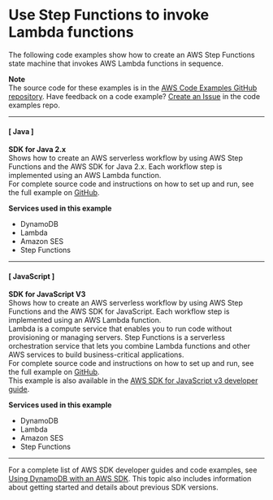 # Use Step Functions to invoke Lambda functions<a name="example_cross_ServerlessWorkflows_section"></a>

The following code examples show how to create an AWS Step Functions state machine that invokes AWS Lambda functions in sequence\.

**Note**  
The source code for these examples is in the [AWS Code Examples GitHub repository](https://github.com/awsdocs/aws-doc-sdk-examples)\. Have feedback on a code example? [Create an Issue](https://github.com/awsdocs/aws-doc-sdk-examples/issues/new/choose) in the code examples repo\. 

------
#### [ Java ]

**SDK for Java 2\.x**  
 Shows how to create an AWS serverless workflow by using AWS Step Functions and the AWS SDK for Java 2\.x\. Each workflow step is implemented using an AWS Lambda function\.   
 For complete source code and instructions on how to set up and run, see the full example on [GitHub](https://github.com/awsdocs/aws-doc-sdk-examples/tree/main/javav2/usecases/creating_workflows_stepfunctions)\.   

**Services used in this example**
+ DynamoDB
+ Lambda
+ Amazon SES
+ Step Functions

------
#### [ JavaScript ]

**SDK for JavaScript V3**  
 Shows how to create an AWS serverless workflow by using AWS Step Functions and the AWS SDK for JavaScript\. Each workflow step is implemented using an AWS Lambda function\.   
Lambda is a compute service that enables you to run code without provisioning or managing servers\. Step Functions is a serverless orchestration service that lets you combine Lambda functions and other AWS services to build business\-critical applications\.   
 For complete source code and instructions on how to set up and run, see the full example on [GitHub](https://github.com/awsdocs/aws-doc-sdk-examples/tree/main/javascriptv3/example_code/cross-services/lambda-step-functions)\.   
This example is also available in the [AWS SDK for JavaScript v3 developer guide](https://docs.aws.amazon.com/sdk-for-javascript/v3/developer-guide/serverless-step-functions-example.html)\.  

**Services used in this example**
+ DynamoDB
+ Lambda
+ Amazon SES
+ Step Functions

------

For a complete list of AWS SDK developer guides and code examples, see [Using DynamoDB with an AWS SDK](sdk-general-information-section.md)\. This topic also includes information about getting started and details about previous SDK versions\.